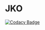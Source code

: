 # JKO

[![Codacy Badge](https://api.codacy.com/project/badge/Grade/d196e33723244621b9956f24cc127feb)](https://app.codacy.com/gh/PNUJKO/JKO?utm_source=github.com&utm_medium=referral&utm_content=PNUJKO/JKO&utm_campaign=Badge_Grade_Settings)